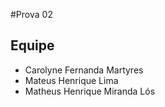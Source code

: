 #Prova 02

## Equipe
- Carolyne Fernanda Martyres
- Mateus Henrique Lima
- Matheus Henrique Miranda Lós
